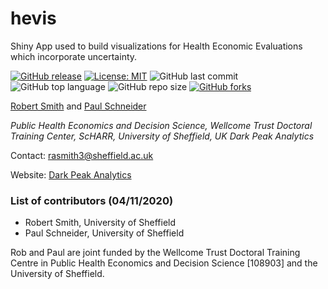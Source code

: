 # hevis

Shiny App used to build visualizations for Health Economic Evaluations which incorporate uncertainty.

[![GitHub release](https://img.shields.io/badge/R-HEDS-green)](https://img.shields.io/badge/R-hello-green)
[![License: MIT](https://img.shields.io/badge/License-MIT-yellow.svg)](https://opensource.org/licenses/MIT)
![GitHub last commit](https://img.shields.io/github/last-commit/RobertASmith/hevis?color=red&style=plastic)
![GitHub top language](https://img.shields.io/github/languages/top/RobertASmith/hevis?style=plastic)
![GitHub repo size](https://img.shields.io/github/repo-size/RobertASmith/hevis?style=plastic)
[![GitHub forks](https://img.shields.io/github/forks/RobertASmith/hevis?style=social&label=Fork&maxAge=2592000)](https://GitHub.com/RobertASmith/hevis/network/)

[Robert Smith](https://www.linkedin.com/in/robert-smith-53b28438) and [Paul Schneider](https://www.sheffield.ac.uk/scharr/staff-pgrs/studentprofiles/paulschneider)

*Public Health Economics and Decision Science, Wellcome Trust Doctoral Training Center, ScHARR, University of Sheffield, UK*
*Dark Peak Analytics*

Contact:   rasmith3@sheffield.ac.uk

Website: [Dark Peak Analytics](https://www.darkpeakanalytics.com)

### List of contributors (04/11/2020)
- Robert Smith, University of Sheffield
- Paul Schneider, University of Sheffield

Rob and Paul are joint funded by the Wellcome Trust Doctoral Training Centre in Public Health Economics and Decision Science [108903] and the University of Sheffield.

